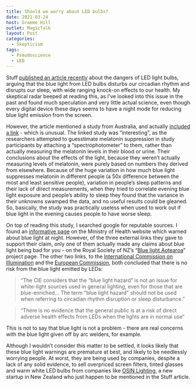 ```yaml
---
title: Should we worry about LED bulbs?
date: 2021-03-24
host: Graeme Hill
outlet: MagicTalk
layout: Post
categories:
  - Skepticism
tags:
  - Pseudoscience
  - LED
---
```


Stuff [published an article recently](https://www.stuff.co.nz/life-style/well-good/300254567/how-energysaving-led-lights-disrupt-our-sleep) about the dangers of LED light bulbs, arguing that the blue light from LED bulbs disturbs our circadian rhythm and disrupts our sleep, with wide ranging knock-on effects to our health. My skeptical radar beeped at reading this, as I’ve looked into this issue in the past and found much speculation and very little actual science, even though every digital device these days seems to have a night mode for reducing blue light emission from the screen.

<!-- more -->

However, the article mentioned a study from Australia, and actually [included a link](https://www.nature.com/articles/s41598-020-75622-4) - which is unusual. The linked study was “interesting”, as the researchers attempted to guesstimate melatonin suppression in study participants by attaching a “spectrophotometer” to them, rather than actually measuring the melatonin levels in their blood or urine. Their conclusions about the effects of the light, because they weren’t actually measuring levels of melatonin, were purely based on numbers they derived from elsewhere. Because of the huge variation in how much blue light suppresses melatonin in different people (a 50x difference between the most and least sensitive people), variation in people’s sleep patterns and their lack of direct measurements, when they tried to correlate evening blue light exposure and people’s ability to sleep they found that the variance in their unknowns swamped the data, and no useful results could be gleaned. So, basically, the study was practically useless when used to work out if blue light in the evening causes people to have worse sleep.

On top of reading this study, I searched google for reputable sources. I found an [informative page](https://www.health.govt.nz/your-health/healthy-living/environmental-health/household-items-and-electronics/blue-light-and-light-emitting-diodes-leds) on the Ministry of Health website which warned about blue light at night. However, of the three external links they gave to support their claim, only one of them actually made any claims about blue light being bad for you - on the Royal Society of NZ’s “[Blue light Aotearoa](https://www.royalsociety.org.nz/major-issues-and-projects/blue-light-aotearoa)” project page. The other two links, to the [International Commission on Illumination](https://cie.co.at/publications/position-statement-blue-light-hazard-april-23-2019) and the [European Commission](https://ec.europa.eu/health/sites/health/files/scientific_committees/docs/citizens_leds_en.pdf), both concluded that there is no risk from the blue light emitted by LEDs:

> “The CIE considers that the “blue light hazard” is not an issue for white-light sources used in general lighting, even for those that are blue-enriched… The term "blue light hazard" should not be used when referring to circadian rhythm disruption or sleep disturbance.”

> “There is no evidence that the general public is at a risk of direct adverse health effects from LEDs when the lights are in normal use“

This is not to say that blue light is not a problem - there are real concerns with the blue light given off by arc welders, for example.

Although I wouldn’t consider this matter to be settled, it looks likely that these blue light warnings are premature at best, and likely to be needlessly worrying people. At worst, they are being used by companies, despite a lack of any solid evidence, to sell overpriced screen filters, tinted glasses and warm white LED bulbs from companies like [OSIN Lighting](https://osinlighting.com/), a new startup in New Zealand who just happen to be mentioned in the Stuff article.
